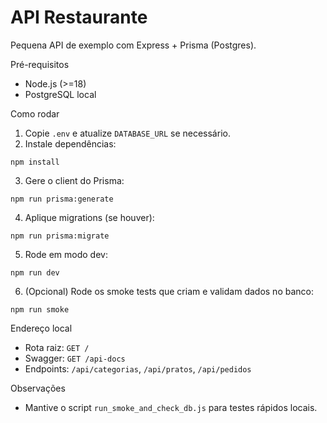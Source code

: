 # API Restaurante

Pequena API de exemplo com Express + Prisma (Postgres).

Pré-requisitos
- Node.js (>=18)
- PostgreSQL local

Como rodar

1. Copie `.env` e atualize `DATABASE_URL` se necessário.
2. Instale dependências:

```
npm install
```

3. Gere o client do Prisma:

```
npm run prisma:generate
```

4. Aplique migrations (se houver):

```
npm run prisma:migrate
```

5. Rode em modo dev:

```
npm run dev
```

6. (Opcional) Rode os smoke tests que criam e validam dados no banco:

```
npm run smoke
```

Endereço local
- Rota raiz: `GET /`
- Swagger: `GET /api-docs`
- Endpoints: `/api/categorias`, `/api/pratos`, `/api/pedidos`

Observações
- Mantive o script `run_smoke_and_check_db.js` para testes rápidos locais.

